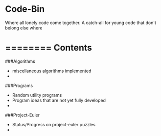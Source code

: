 Code-Bin
========

Where all lonely code come together. A catch-all for young code that don't belong else where


========
Contents
========
###Algorithms
  - miscellaneous algorithms implemented
  - 

###Programs
  - Random utility programs
  - Program ideas that are not yet fully developed 
  - 
  
###Project-Euler
  - Status/Progress on project-euler puzzles
  - 

